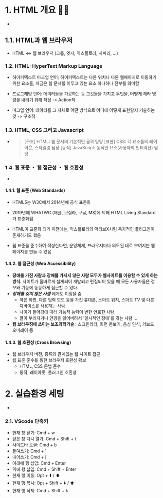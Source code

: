 # 1. HTML 개요 🙌🏻

-

## 1.1. HTML과 웹 브라우저

- HTML ↔️ 웹 브라우저 (크롬, 엣지, 익스플로러, 사파리, ...)

### 1.2. HTML: HyperText Markup Language

- 하이퍼텍스트 마크업 언어; 하이퍼텍스트는 다른 위치나 다른 웹페이지로 이동하기 위한 요소들, 지금은 웹 문서를 이루고 있는 요소 하나하나 전부를 의미함

- 프로그래밍 언어: 데이터들을 가공하는 등 그것들을 가지고 무엇을, 어떻게 해라 명령을 내리기 위해 작성 -> Action적
- 마크업 언어: 데이터를 그 자체로 어떤 방식으로 어디에 어떻게 표현할지 기술하는 것 -> 구조적

### 1.3. HTML, CSS 그리고 Javascript

- > [구조] HTML: 웹 문서의 기본적인 골격 담당
  > [표현] CSS: 각 요소들의 레이아웃, 스타일링 담당
  > [동작] JavaScript: 동적인 요소(사용자의 인터랙션) 담당

### 1.4. 웹 표준 ・ 웹 접근성 ・ 웹 호환성

-

#### 1.4.1. 웹 표준 (Web Standards)

- HTML5는 W3C에서 2014년에 공식 표준화
- 2019년에 WHATWG (애플, 모질라, 구글, MS)에 의해 HTML Living Standard가 표준화됨

- HTML이 표준화 되기 이전에는, 익스플로러의 액티브X처럼 독자적인 플러그인이 존재하기도 했음
- 웹 표준을 준수하여 작성한다면, 운영체제, 브라우저마다 의도된 대로 보여지는 웹 페이지를 만들 수 있음

#### 1.4.2. 웹 접근성 (Web Accessibility)

- **장애를 가진 사람과 장애를 가지지 않은 사람 모두가 웹사이트를 이용할 수 있게 하는 방식**. 사이트가 올바르게 설계되어 개발되고 편집되어 있을 때 모든 사용자들은 정보와 기능에 동등하게 접근할 수 있다.
- **_장애를 갖지 않은 사람_** 에게도 이점을 줌
  - 작은 화면, 다른 입력 모드 등을 가진 휴대폰, 스마트 워치, 스마트 TV 및 다른 디바이스를 사용하는 사람
  - 나이가 들어감에 따라 기능적 능력이 변한 연로한 사람
  - 팔이 부러지거나 안경을 잃어버려서 '일시적인 장애'를 겪는 사람
    ...
- **웹 브라우징에 쓰이는 보조과학기술** : 스크린리더, 화면 돋보기, 음성 인식, 키보드 오버레이 등

#### 1.4.3. 웹 호환성 (Cross Browsing)

- 웹 브라우저 버전, 종류와 관계없는 웹 사이트 접근
- 웹 표준 준수를 통한 브라우저 호환성 확보
  - HTML, CSS 문법 준수
  - 동작, 레이아웃, 플러그인 호환성

# 2. 실습환경 세팅

-

### 2.1. VScode 단축키

- 현재 창 닫기: Cmd + w
- 닫은 창 다시 열기: Cmd + Shift + t
- 사이드바 토글: Cmd + b
- 들여쓰기: Cmd + ]
- 내어쓰기: Cmd + [
- 아래에 행 삽입: Cmd + Enter
- 위에 행 삽입: Cmd + Shift + Enter
- 현재 행 이동: Opt + ⬇️ / ⬆️
- 현재 행 복사: Opt + Shift + ⬇️ / ⬆️
- 현재 행 삭제: Cmd + Shift + k
